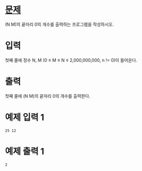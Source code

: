 # <a href="https://www.acmicpc.net/problem/2004" title="문제" target="_blank">문제</a>

(N M)의 끝자리 0의 개수를 출력하는 프로그램을 작성하시오.

# 입력

첫째 줄에 정수 N, M (0 ≤ M ≤ N ≤ 2,000,000,000, n != 0)이 들어온다.

# 출력

첫째 줄에 (N M)의 끝자리 0의 개수를 출력한다.

# 예제 입력 1
```
25 12
```

# 예제 출력 1
```
2
```
